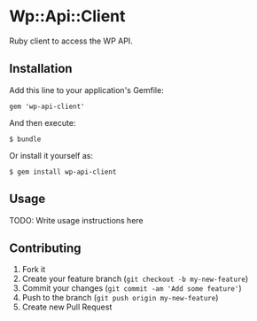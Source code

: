 # Wp::Api::Client

Ruby client to access the WP API.

## Installation

Add this line to your application's Gemfile:

    gem 'wp-api-client'

And then execute:

    $ bundle

Or install it yourself as:

    $ gem install wp-api-client

## Usage

TODO: Write usage instructions here

## Contributing

1. Fork it
2. Create your feature branch (`git checkout -b my-new-feature`)
3. Commit your changes (`git commit -am 'Add some feature'`)
4. Push to the branch (`git push origin my-new-feature`)
5. Create new Pull Request
